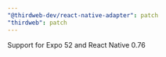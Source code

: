 ```yaml
---
"@thirdweb-dev/react-native-adapter": patch
"thirdweb": patch
---
```


Support for Expo 52 and React Native 0.76
